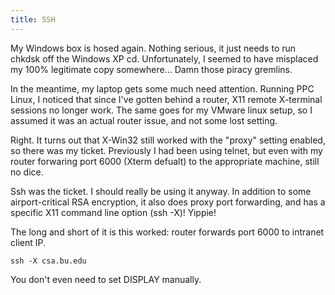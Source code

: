 ```yaml
---
title: SSH
---
```


My Windows box is hosed again. Nothing serious, it just needs to run chkdsk off the Windows XP cd. Unfortunately, I seemed to have misplaced my 100% legitimate copy somewhere... Damn those piracy gremlins.

In the meantime, my laptop gets some much need attention. Running PPC Linux, I noticed that since I've gotten behind a router, X11 remote X-terminal sessions no longer work. The same goes for my VMware linux setup, so I assumed it was an actual router issue, and not some lost setting.

Right. It turns out that X-Win32 still worked with the "proxy" setting enabled, so there was my ticket. Previously I had been using telnet, but even with my router forwaring port 6000 (Xterm defualt) to the appropriate machine, still no dice.

Ssh was the ticket. I should really be using it anyway. In addition to some airport-critical RSA encryption, it also does proxy port forwarding, and has a specific X11 command line option (ssh -X)! Yippie!

The long and short of it is this worked:
router forwards port 6000 to intranet client IP.

`ssh -X csa.bu.edu`

You don't even need to set DISPLAY manually.
